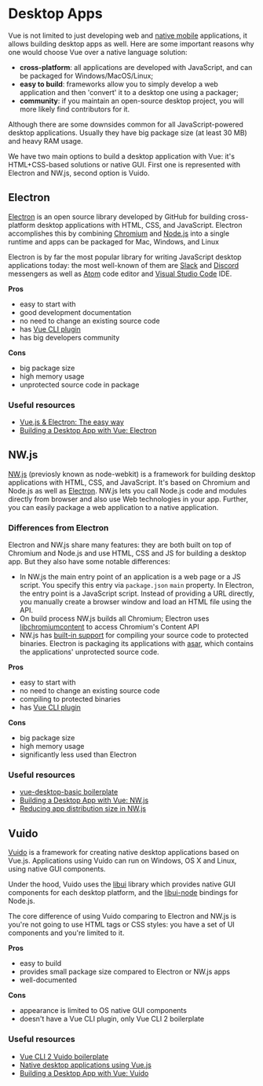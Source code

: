 # Desktop Apps

Vue is not limited to just developing web and [native mobile](./mobile-apps.md) applications, it allows building desktop apps as well. Here are some important reasons why one would choose Vue over a native language solution:

- **cross-platform**: all applications are developed with JavaScript, and can be packaged for Windows/MacOS/Linux;
- **easy to build**: frameworks allow you to simply develop a web application and then 'convert' it to a desktop one using a packager;
- **community**: if you maintain an open-source desktop project, you will more likely find contributors for it.

Although there are some downsides common for all JavaScript-powered desktop applications. Usually they have big package size (at least 30 MB) and heavy RAM usage.

We have two main options to build a desktop application with Vue: it's HTML+CSS-based solutions or native GUI. First one is represented with Electron and NW.js, second option is Vuido.

## Electron

[Electron](https://electronjs.org/) is an open source library developed by GitHub for building cross-platform desktop applications with HTML, CSS, and JavaScript. Electron accomplishes this by combining [Chromium](http://www.chromium.org/) and [Node.js](https://nodejs.org/en/) into a single runtime and apps can be packaged for Mac, Windows, and Linux

Electron is by far the most popular library for writing JavaScript desktop applications today: the most well-known of them are [Slack](https://slack.com/) and [Discord](https://discordapp.com/) messengers as well as [Atom](https://atom.io/) code editor and [Visual Studio Code](https://code.visualstudio.com/) IDE.

**Pros**

- easy to start with
- good development documentation
- no need to change an existing source code
- has [Vue CLI plugin](https://github.com/nklayman/vue-cli-plugin-electron-builder)
- has big developers community

**Cons**

- big package size
- high memory usage
- unprotected source code in package

### Useful resources

- [Vue.js & Electron: The easy way](https://medium.com/@mikeal/vue-js-electron-the-easy-way-adc3ca09234a)
- [Building a Desktop App with Vue: Electron](https://dev.to/vuevixens/building-a-desktop-app-with-vue-electron-3pl)

## NW.js

[NW.js](https://nwjs.io/) (previosly known as node-webkit) is a framework for building desktop applications with HTML, CSS, and JavaScript. It's based on Chromium and Node.js as well as [Electron](#electron). NW.js lets you call Node.js code and modules directly from browser and also use Web technologies in your app. Further, you can easily package a web application to a native application.

### Differences from Electron

Electron and NW.js share many features: they are both built on top of Chromium and Node.js and use HTML, CSS and JS for building a desktop app. But they also have some notable differences:

- In NW.js the main entry point of an application is a web page or a JS script. You specify this entry via `package.json` `main` property. In Electron, the entry point is a JavaScript script. Instead of providing a URL directly, you manually create a browser window and load an HTML file using the API.
- On build process NW.js builds all Chromium; Electron uses [libchromiumcontent](https://github.com/electron/libchromiumcontent) to access Chromium's Content API
- NW.js has [built-in support](http://docs.nwjs.io/en/latest/For%20Users/Advanced/Protect%20JavaScript%20Source%20Code/) for compiling your source code to protected binaries. Electron is packaging its applications with [asar](https://github.com/electron/asar), which contains the applications' unprotected source code.

**Pros**

- easy to start with
- no need to change an existing source code
- compiling to protected binaries
- has [Vue CLI plugin](https://github.com/NataliaTepluhina/vue-cli-plugin-nwjs)

**Cons**

- big package size
- high memory usage
- significantly less used than Electron

### Useful resources

- [vue-desktop-basic boilerplate](https://github.com/TheJaredWilcurt/vue-desktop-basic)
- [Building a Desktop App with Vue: NW.js](https://dev.to/vuevixens/building-a-desktop-app-with-vue-nwjs-1f9e)
- [Reducing app distribution size in NW.js](https://dev.to/thejaredwilcurt/reducing-app-distribution-size-in-nwjs-3d5f)

## Vuido

[Vuido](https://vuido.mimec.org/) is a framework for creating native desktop applications based on Vue.js. Applications using Vuido can run on Windows, OS X and Linux, using native GUI components.

Under the hood, Vuido uses the [libui](https://github.com/andlabs/libui) library which provides native GUI components for each desktop platform, and the [libui-node](https://github.com/parro-it/libui-node) bindings for Node.js.

The core difference of using Vuido comparing to Electron and NW.js is you're not going to use HTML tags or CSS styles: you have a set of UI components and you're limited to it.

**Pros**

- easy to build
- provides small package size compared to Electron or NW.js apps
- well-documented

**Cons**

- appearance is limited to OS native GUI components
- doesn't have a Vue CLI plugin, only Vue CLI 2 boilerplate

### Useful resources

- [Vue CLI 2 Vuido boilerplate](https://github.com/mimecorg/vuido-webpack-template)
- [Native desktop applications using Vue.js](https://codeburst.io/native-desktop-applications-using-vue-js-964e841e3c1d)
- [Building a Desktop App with Vue: Vuido](https://dev.to/vuevixens/building-a-desktop-app-with-vue-vuido-490n)

